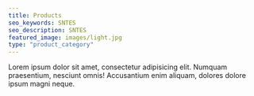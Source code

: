 ```yaml
---
title: Products
seo_keywords: SNTES
seo_description: SNTES
featured_image: images/light.jpg
type: "product_category"
---
```


Lorem ipsum dolor sit amet, consectetur adipisicing elit. Numquam praesentium, nesciunt omnis! Accusantium enim aliquam, dolores dolore ipsum magni neque.
